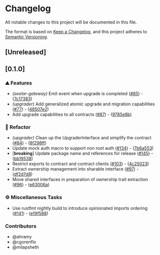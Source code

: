 # Changelog

All notable changes to this project will be documented in this file.

The format is based on [Keep a Changelog](https://keepachangelog.com/en/1.0.0/),
and this project adheres to [Semantic Versioning](https://semver.org/spec/v2.0.0.html).

## [Unreleased]

## [0.1.0]

### ⛰️ Features

- *(axelar-gateway)* Emit event when upgrade is completed ([#85](https://github.com/axelarnetwork/axelar-cgp-stellar/pull/85)) - ([7c17383](https://github.com/axelarnetwork/axelar-cgp-stellar/commit/7c17383e77b925e8f9d52f8d362b4e1918a6f377))
- *(upgrader)* Add generalized atomic upgrade and migration capabilities ([#77](https://github.com/axelarnetwork/axelar-cgp-stellar/pull/77)) - ([48507e2](https://github.com/axelarnetwork/axelar-cgp-stellar/commit/48507e256ef91a89b0a7da1fb88cbb1a5ad5ebea))
- Add upgrade capabilities to all contracts ([#87](https://github.com/axelarnetwork/axelar-cgp-stellar/pull/87)) - ([9785e8b](https://github.com/axelarnetwork/axelar-cgp-stellar/commit/9785e8bebea93e987af664cedea3234241675d96))

### 🚜 Refactor

- *(upgrader)* Clean up the UpgraderInterface and simplify the contract ([#84](https://github.com/axelarnetwork/axelar-cgp-stellar/pull/84)) - ([8f298ff](https://github.com/axelarnetwork/axelar-cgp-stellar/commit/8f298ff7585a29e6adef7cf29fdbf71c0c1e146b))
- Update mock auth macro to support non root auth  ([#134](https://github.com/axelarnetwork/axelar-cgp-stellar/pull/134)) - ([7b6a553](https://github.com/axelarnetwork/axelar-cgp-stellar/commit/7b6a55385fc0bdcbd7d6bf065ddaa0f81dceb51f))
- [**breaking**] Update package name and references for release ([#145](https://github.com/axelarnetwork/axelar-cgp-stellar/pull/145)) - ([bb19538](https://github.com/axelarnetwork/axelar-cgp-stellar/commit/bb195386eeda9c75d4da33eb0cf29fd9cb9b621c))
- Restrict exports to contract and contract clients ([#103](https://github.com/axelarnetwork/axelar-cgp-stellar/pull/103)) - ([4c25023](https://github.com/axelarnetwork/axelar-cgp-stellar/commit/4c250237afce95fcd687f74e350b6b272a3d295d))
- Extract ownership management into sharable interface ([#97](https://github.com/axelarnetwork/axelar-cgp-stellar/pull/97)) - ([df2d7d8](https://github.com/axelarnetwork/axelar-cgp-stellar/commit/df2d7d8106e26c143757d26dfc321ffd5778d23b))
- Move shared interfaces in preparation of ownership trait extraction ([#96](https://github.com/axelarnetwork/axelar-cgp-stellar/pull/96)) - ([e63006a](https://github.com/axelarnetwork/axelar-cgp-stellar/commit/e63006a4f17abccbd1922389f1c03cc1735220b3))

### ⚙️ Miscellaneous Tasks

- Use rustfmt nightly build to introduce opinionated imports ordering ([#141](https://github.com/axelarnetwork/axelar-cgp-stellar/pull/141)) - ([e19f588](https://github.com/axelarnetwork/axelar-cgp-stellar/commit/e19f5887dcb7f648d1aacb0fedbd6dfa9bf45eb2))

### Contributors

* @ahramy
* @cgorenflo
* @milapsheth
